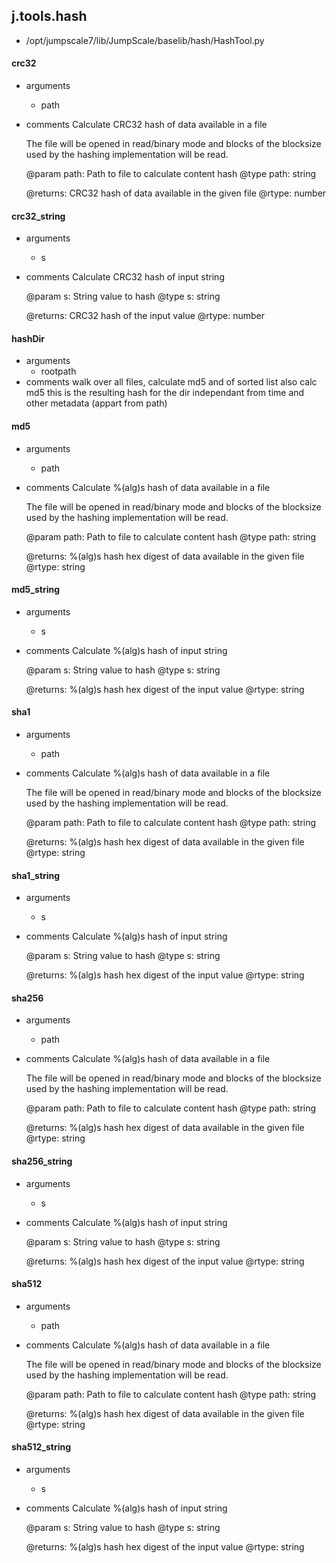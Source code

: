 ## j.tools.hash

- /opt/jumpscale7/lib/JumpScale/baselib/hash/HashTool.py

#### crc32 
- arguments
    - path
- comments
    Calculate CRC32 hash of data available in a file
    
    The file will be opened in read/binary mode and blocks of the blocksize
    used by the hashing implementation will be read.
    
    @param path: Path to file to calculate content hash
    @type path: string
    
    @returns: CRC32 hash of data available in the given file
    @rtype: number

#### crc32_string 
- arguments
    - s
- comments
    Calculate CRC32 hash of input string
    
    @param s: String value to hash
    @type s: string
    
    @returns: CRC32 hash of the input value
    @rtype: number

#### hashDir 
- arguments
    - rootpath
- comments
    walk over all files, calculate md5 and of sorted list also calc md5 this is the resulting hash for the dir independant from time and other metadata (appart from path)

#### md5 
- arguments
    - path
- comments
    Calculate %(alg)s hash of data available in a file
    
    The file will be opened in read/binary mode and blocks of the blocksize
    used by the hashing implementation will be read.
    
    @param path: Path to file to calculate content hash
    @type path: string
    
    @returns: %(alg)s hash hex digest of data available in the given file
    @rtype: string

#### md5_string 
- arguments
    - s
- comments
    Calculate %(alg)s hash of input string
    
    @param s: String value to hash
    @type s: string
    
    @returns: %(alg)s hash hex digest of the input value
    @rtype: string

#### sha1 
- arguments
    - path
- comments
    Calculate %(alg)s hash of data available in a file
    
    The file will be opened in read/binary mode and blocks of the blocksize
    used by the hashing implementation will be read.
    
    @param path: Path to file to calculate content hash
    @type path: string
    
    @returns: %(alg)s hash hex digest of data available in the given file
    @rtype: string

#### sha1_string 
- arguments
    - s
- comments
    Calculate %(alg)s hash of input string
    
    @param s: String value to hash
    @type s: string
    
    @returns: %(alg)s hash hex digest of the input value
    @rtype: string

#### sha256 
- arguments
    - path
- comments
    Calculate %(alg)s hash of data available in a file
    
    The file will be opened in read/binary mode and blocks of the blocksize
    used by the hashing implementation will be read.
    
    @param path: Path to file to calculate content hash
    @type path: string
    
    @returns: %(alg)s hash hex digest of data available in the given file
    @rtype: string

#### sha256_string 
- arguments
    - s
- comments
    Calculate %(alg)s hash of input string
    
    @param s: String value to hash
    @type s: string
    
    @returns: %(alg)s hash hex digest of the input value
    @rtype: string

#### sha512 
- arguments
    - path
- comments
    Calculate %(alg)s hash of data available in a file
    
    The file will be opened in read/binary mode and blocks of the blocksize
    used by the hashing implementation will be read.
    
    @param path: Path to file to calculate content hash
    @type path: string
    
    @returns: %(alg)s hash hex digest of data available in the given file
    @rtype: string

#### sha512_string 
- arguments
    - s
- comments
    Calculate %(alg)s hash of input string
    
    @param s: String value to hash
    @type s: string
    
    @returns: %(alg)s hash hex digest of the input value
    @rtype: string

